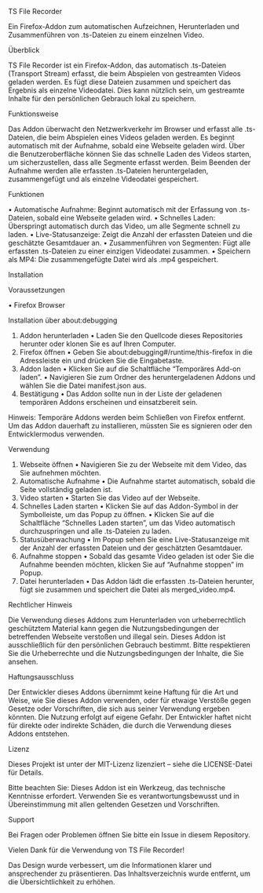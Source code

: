 TS File Recorder

Ein Firefox-Addon zum automatischen Aufzeichnen, Herunterladen und Zusammenführen von .ts-Dateien zu einem einzelnen Video.

Überblick

TS File Recorder ist ein Firefox-Addon, das automatisch .ts-Dateien (Transport Stream) erfasst, die beim Abspielen von gestreamten Videos geladen werden. Es fügt diese Dateien zusammen und speichert das Ergebnis als einzelne Videodatei. Dies kann nützlich sein, um gestreamte Inhalte für den persönlichen Gebrauch lokal zu speichern.

Funktionsweise

Das Addon überwacht den Netzwerkverkehr im Browser und erfasst alle .ts-Dateien, die beim Abspielen eines Videos geladen werden. Es beginnt automatisch mit der Aufnahme, sobald eine Webseite geladen wird. Über die Benutzeroberfläche können Sie das schnelle Laden des Videos starten, um sicherzustellen, dass alle Segmente erfasst werden. Beim Beenden der Aufnahme werden alle erfassten .ts-Dateien heruntergeladen, zusammengefügt und als einzelne Videodatei gespeichert.

Funktionen

•	Automatische Aufnahme: Beginnt automatisch mit der Erfassung von .ts-Dateien, sobald eine Webseite geladen wird.
•	Schnelles Laden: Überspringt automatisch durch das Video, um alle Segmente schnell zu laden.
•	Live-Statusanzeige: Zeigt die Anzahl der erfassten Dateien und die geschätzte Gesamtdauer an.
•	Zusammenführen von Segmenten: Fügt alle erfassten .ts-Dateien zu einer einzigen Videodatei zusammen.
•	Speichern als MP4: Die zusammengefügte Datei wird als .mp4 gespeichert.

Installation

Voraussetzungen

•	Firefox Browser

Installation über about:debugging

1.	Addon herunterladen
	•	Laden Sie den Quellcode dieses Repositories herunter oder klonen Sie es auf Ihren Computer.
2.	Firefox öffnen
	•	Geben Sie about:debugging#/runtime/this-firefox in die Adressleiste ein und drücken Sie die Eingabetaste.
3.	Addon laden
	•	Klicken Sie auf die Schaltfläche “Temporäres Add-on laden”.
	•	Navigieren Sie zum Ordner des heruntergeladenen Addons und wählen Sie die Datei manifest.json aus.
4.	Bestätigung
	•	Das Addon sollte nun in der Liste der geladenen temporären Addons erscheinen und einsatzbereit sein.

Hinweis: Temporäre Addons werden beim Schließen von Firefox entfernt. Um das Addon dauerhaft zu installieren, müssten Sie es signieren oder den Entwicklermodus verwenden.

Verwendung

1.	Webseite öffnen
	•	Navigieren Sie zu der Webseite mit dem Video, das Sie aufnehmen möchten.
2.	Automatische Aufnahme
	•	Die Aufnahme startet automatisch, sobald die Seite vollständig geladen ist.
3.	Video starten
	•	Starten Sie das Video auf der Webseite.
4.	Schnelles Laden starten
	•	Klicken Sie auf das Addon-Symbol in der Symbolleiste, um das Popup zu öffnen.
	•	Klicken Sie auf die Schaltfläche “Schnelles Laden starten”, um das Video automatisch durchzuspringen und alle .ts-Dateien zu laden.
5.	Statusüberwachung
	•	Im Popup sehen Sie eine Live-Statusanzeige mit der Anzahl der erfassten Dateien und der geschätzten Gesamtdauer.
6.	Aufnahme stoppen
	•	Sobald das gesamte Video geladen ist oder Sie die Aufnahme beenden möchten, klicken Sie auf “Aufnahme stoppen” im Popup.
7.	Datei herunterladen
	•	Das Addon lädt die erfassten .ts-Dateien herunter, fügt sie zusammen und speichert die Datei als merged_video.mp4.

Rechtlicher Hinweis

Die Verwendung dieses Addons zum Herunterladen von urheberrechtlich geschütztem Material kann gegen die Nutzungsbedingungen der betreffenden Webseite verstoßen und illegal sein. Dieses Addon ist ausschließlich für den persönlichen Gebrauch bestimmt. Bitte respektieren Sie die Urheberrechte und die Nutzungsbedingungen der Inhalte, die Sie ansehen.

Haftungsausschluss

Der Entwickler dieses Addons übernimmt keine Haftung für die Art und Weise, wie Sie dieses Addon verwenden, oder für etwaige Verstöße gegen Gesetze oder Vorschriften, die sich aus seiner Verwendung ergeben könnten. Die Nutzung erfolgt auf eigene Gefahr. Der Entwickler haftet nicht für direkte oder indirekte Schäden, die durch die Verwendung dieses Addons entstehen.

Lizenz

Dieses Projekt ist unter der MIT-Lizenz lizenziert – siehe die LICENSE-Datei für Details.

Bitte beachten Sie: Dieses Addon ist ein Werkzeug, das technische Kenntnisse erfordert. Verwenden Sie es verantwortungsbewusst und in Übereinstimmung mit allen geltenden Gesetzen und Vorschriften.

Support

Bei Fragen oder Problemen öffnen Sie bitte ein Issue in diesem Repository.

Vielen Dank für die Verwendung von TS File Recorder!

Das Design wurde verbessert, um die Informationen klarer und ansprechender zu präsentieren. Das Inhaltsverzeichnis wurde entfernt, um die Übersichtlichkeit zu erhöhen.
